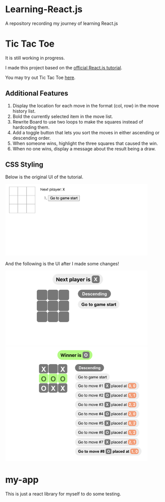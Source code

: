 # Learning-React.js

A repository recording my journey of learning React.js

# Tic Tac Toe

It is still working in progress.

I made this project based on the [official React.js tutorial](https://reactjs.org/tutorial/tutorial.html).

You may try out Tic Tac Toe [here](https://locolin1204.github.io/Learning-React.js).

## Additional Features

1. Display the location for each move in the format (col, row) in the move history list.
2. Bold the currently selected item in the move list.
3. Rewrite Board to use two loops to make the squares instead of hardcoding them.
4. Add a toggle button that lets you sort the moves in either ascending or descending order.
5. When someone wins, highlight the three squares that caused the win.
6. When no one wins, display a message about the result being a draw.


## CSS Styling 

Below is the original UI of the tutorial.

<img src="./tic-tac-toe/readme-images/original-tictactoe.png" width = "450">

And the following is the UI after I made some changes!

<img src="./tic-tac-toe/readme-images/new-tictactoe-start.png" width = "450">
<img src="./tic-tac-toe/readme-images/new-tictactoe-end.png" width = "450">


# my-app

This is just a react library for myself to do some testing.